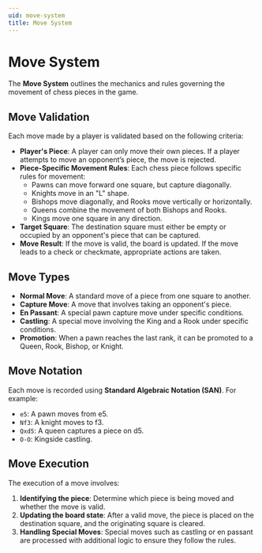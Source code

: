 ```yaml
---
uid: move-system
title: Move System
---
```


# Move System

The **Move System** outlines the mechanics and rules governing the movement of chess pieces in the game.

## Move Validation

Each move made by a player is validated based on the following criteria:

- **Player's Piece**: A player can only move their own pieces. If a player attempts to move an opponent’s piece, the move is rejected.
- **Piece-Specific Movement Rules**: Each chess piece follows specific rules for movement:
  - Pawns can move forward one square, but capture diagonally.
  - Knights move in an "L" shape.
  - Bishops move diagonally, and Rooks move vertically or horizontally.
  - Queens combine the movement of both Bishops and Rooks.
  - Kings move one square in any direction.
- **Target Square**: The destination square must either be empty or occupied by an opponent's piece that can be captured.
- **Move Result**: If the move is valid, the board is updated. If the move leads to a check or checkmate, appropriate actions are taken.

## Move Types

- **Normal Move**: A standard move of a piece from one square to another.
- **Capture Move**: A move that involves taking an opponent's piece.
- **En Passant**: A special pawn capture move under specific conditions.
- **Castling**: A special move involving the King and a Rook under specific conditions.
- **Promotion**: When a pawn reaches the last rank, it can be promoted to a Queen, Rook, Bishop, or Knight.

## Move Notation

Each move is recorded using **Standard Algebraic Notation (SAN)**. For example:

- `e5`: A pawn moves from e5.
- `Nf3`: A knight moves to f3.
- `Qxd5`: A queen captures a piece on d5.
- `O-O`: Kingside castling.

## Move Execution

The execution of a move involves:

1. **Identifying the piece**: Determine which piece is being moved and whether the move is valid.
2. **Updating the board state**: After a valid move, the piece is placed on the destination square, and the originating square is cleared.
3. **Handling Special Moves**: Special moves such as castling or en passant are processed with additional logic to ensure they follow the rules.
